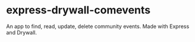 # express-drywall-comevents
An app to find, read, update, delete community events. Made with Express and Drywall.
